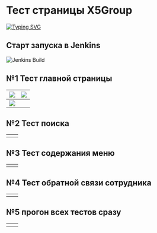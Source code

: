 #   Тест страницы X5Group 

[![Typing SVG](https://readme-typing-svg.herokuapp.com?color=%2336BCF7&lines=Тест+страницы+X5Group)](https://www.x5.ru/ru/)

<h2>  Старт запуска в Jenkins </h2>

<img title="Jenkins Build" src="https://github.com/Taygib/X5Group_Test/blob/FiveTests/materials/screens/Jenkins%20Start.png?raw=true">


<h2> №1 Тест главной страницы </h2>

| <img src="materials/screens/test%20%E2%84%961%20MainPage.png?raw=true"> | <img src="materials/screens/test%20%E2%84%961%20MainPage1.png?raw=true"> |
|:-----------------------------------------------------------------------------------------------------------------------------:|:------------------------------------------------------------------------------------------------------------------------------:|
|  <img src="materials/screens/test%20%E2%84%961%20MainPage2%20Telegram.png?raw=true">|  <mp4 src="materials/video/test%20%E2%84%961%20MainPage.mp4?raw=true">   | 

<h2> №2 Тест поиска </h2>

|||
|:---:|:---:|
|||

<h2> №3 Тест содержания меню </h2>

|||
|:---:|:---:|
|||

<h2> №4 Тест обратной связи сотрудника </h2>

|||
|:---:|:---:|
|||

<h2> №5 прогон всех тестов сразу </h2>

|||
|:---:|:---:|
|||